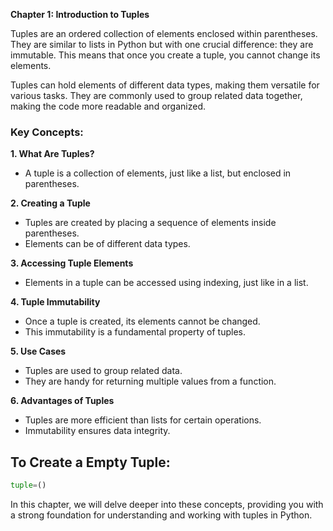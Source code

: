 **Chapter 1: Introduction to Tuples**

Tuples are an ordered collection of elements enclosed within parentheses. They are similar to lists in Python but with one crucial difference: they are immutable. This means that once you create a tuple, you cannot change its elements.

Tuples can hold elements of different data types, making them versatile for various tasks. They are commonly used to group related data together, making the code more readable and organized.

### Key Concepts:

**1. What Are Tuples?**
   - A tuple is a collection of elements, just like a list, but enclosed in parentheses.

**2. Creating a Tuple**
   - Tuples are created by placing a sequence of elements inside parentheses.
   - Elements can be of different data types.

**3. Accessing Tuple Elements**
   - Elements in a tuple can be accessed using indexing, just like in a list.

**4. Tuple Immutability**
   - Once a tuple is created, its elements cannot be changed.
   - This immutability is a fundamental property of tuples.

**5. Use Cases**
   - Tuples are used to group related data.
   - They are handy for returning multiple values from a function.

**6. Advantages of Tuples**
   - Tuples are more efficient than lists for certain operations.
   - Immutability ensures data integrity.

## To Create a Empty Tuple:
``` python
tuple=()
```
In this chapter, we will delve deeper into these concepts, providing you with a strong foundation for understanding and working with tuples in Python.
